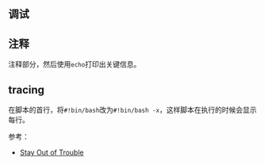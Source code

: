 ## 调试

## 注释

注释部分，然后使用`echo`打印出关键信息。

## tracing

在脚本的首行，将`#!bin/bash`改为`#!bin/bash -x`，这样脚本在执行的时候会显示每行。


参考：

- [Stay Out of Trouble](https://linuxcommand.org/lc3_wss0090.php)
